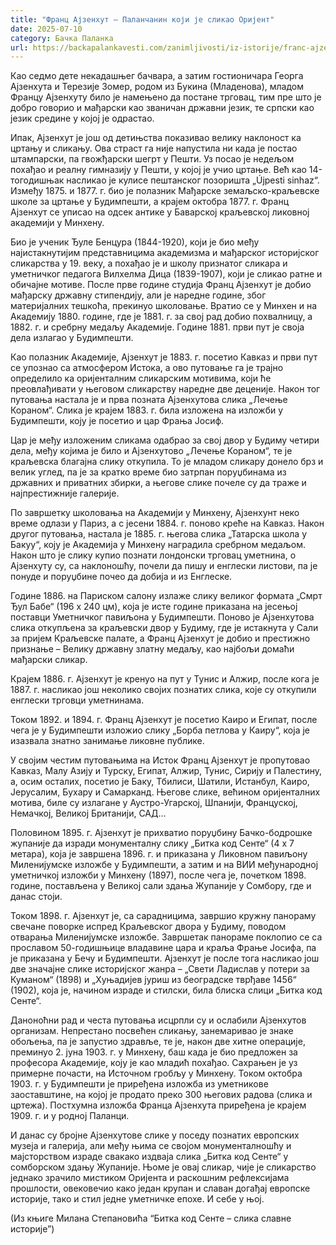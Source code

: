 ```yaml
---
title: "Франц Ајзенхут – Паланчанин који је сликао Оријент"
date: 2025-07-10
category: Бачка Паланка
url: https://backapalankavesti.com/zanimljivosti/iz-istorije/franc-ajzenhut-palancanin-koji-je-slikao-orijent/
---
```


Као седмо дете некадашњег бачвара, а затим гостионичара Георга Ајзенхута и Терезије Зомер, родом из Букина (Младенова), младом Францу Ајзенхуту било је намењено да постане трговац, тим пре што је добро говорио и мађарски као званичан државни језик, те српски као језик средине у којој је одрастао.

Ипак, Ајзенхут је још од детињства показивао велику наклоност ка цртању и сликању. Ова страст га није напустила ни када је постао штампарски, па гвожђарски шегрт у Пешти. Уз посао је недељом похађао и реалну гимназију у Пешти, у којој је учио цртање. Већ као 14-тогодишњак насликао је кулисе пештанског позоришта „Újpesti sinhaz“. Између 1875. и 1877. г. био је полазник Мађарске земаљско-краљевске школе за цртање у Будимпешти, а крајем октобра 1877. г. Франц Ајзенхут се уписао на одсек антике у Баварској краљевској ликовној академији у Минхену.

Био је ученик Ђуле Бенцура (1844-1920), који је био међу најистакнутијим представницима академизма и мађарског историјског сликарства у 19. веку, а похађао је и школу признатог сликара и уметничког педагога Вилхелма Дица (1839-1907), који је сликао ратне и обичајне мотиве. После прве године студија Франц Ајзенхут је добио мађарску државну стипендију, али је наредне године, због материјалних тешкоћа, прекинуо школовање. Вратио се у Минхен и на Академију 1880. године, где је 1881. г. за свој рад добио похвалницу, а 1882. г. и сребрну медаљу Академије. Године 1881. први пут је своја дела излагао у Будимпешти.

Као полазник Академије, Ајзенхут је 1883. г. посетио Кавказ и први пут се упознао са атмосфером Истока, а ово путовање га је трајно определило ка оријенталним сликарским мотивима, који ће преовлађивати у његовом сликарству наредне две деценије. Након тог путовања настала је и прва позната Ајзенхутова слика „Лечење Кораном“. Слика је крајем 1883. г. била изложена на изложби у Будимпешти, коју је посетио и цар Фрања Јосиф.

Цар је међу изложеним сликама одабрао за свој двор у Будиму четири дела, међу којима је било и Ајзенхутово „Лечење Кораном“, те је краљевска благајна слику откупила. То је младом сликару донело брз и велик углед, па је за кратко време био затрпан поруџбинама из државних и приватних збирки, а његове слике почеле су да траже и најпрестижније галерије.

По завршетку школовања на Академији у Минхену, Ајзенхунт неко време одлази у Париз, а с јесени 1884. г. поново креће на Кавказ. Након другог путовања, настала је 1885. г. његова слика „Татарска школа у Бакуу“, коју је Академија у Минхену наградила сребрном медаљом. Након што је слику купио познати лондонски трговац уметнина, о Ајзенхуту су, са наклоношћу, почели да пишу и енглески листови, па је понуде и поруџбине почео да добија и из Енглеске.

Године 1886. на Париском салону излаже слику великог формата „Смрт Ђул Бабе“ (196 x 240 цм), која је исте године приказана на јесењој поставци Уметничког павиљона у Будимпешти. Поново је Ајзенхутова слика откупљена за краљевски двор у Будиму, где је истакнута у Сали за пријем Краљевске палате, а Франц Ајзенхут је добио и престижно признање – Велику државну златну медаљу, као најбољи домаћи мађарски сликар.

Крајем 1886. г. Ајзенхут је кренуо на пут у Тунис и Алжир, после кога је 1887. г. насликао још неколико својих познатих слика, које су откупили енглески трговци уметнинама.

Током 1892. и 1894. г. Франц Ајзенхут је посетио Каиро и Египат, после чега је у Будимпешти изложио слику „Борба петлова у Каиру“, која је изазвала знатно занимање ликовне публике.

У својим честим путовањима на Исток Франц Ајзенхут је пропутовао Кавказ, Малу Азију и Турску, Египат, Алжир, Тунис, Сирију и Палестину, а, осим осталих, посетио је Баку, Тбилиси, Шатили, Истанбул, Каиро, Јерусалим, Бухару и Самарканд. Његове слике, већином оријенталних мотива, биле су излагане у Аустро-Угарској, Шпанији, Француској, Немачкој, Великој Британији, САД…

Половином 1895. г. Ајзенхут је прихватио поруџбину Бачко-бодрошке жупаније да изради монументалну слику „Битка код Сенте“ (4 x 7 метара), која је завршена 1896. г. и приказана у Ликовном павиљону Миленијумске изложбе у Будимпешти, а затим и на ВИИ међународној уметничкој изложби у Минхену (1897), после чега је, почетком 1898. године, постављена у Великој сали здања Жупаније у Сомбору, где и данас стоји.

Током 1898. г. Ајзенхут је, са сарадницима, завршио кружну панораму свечане поворке испред Краљевског двора у Будиму, поводом отварања Миленијумске изложбе. Завршетак панораме поклопио се са прославом 50-годишњице владавине цара и краља Фрање Јосифа, па је приказана у Бечу и Будимпешти. Ајзенхут је после тога насликао још две значајне слике историјског жанра – „Свети Ладислав у потери за Куманом“ (1898) и „Хуњадијев јуриш из београдске тврђаве 1456“ (1902), која је, начином израде и стилски, била блиска слици „Битка код Сенте“.

Даноноћни рад и честа путовања исцрпли су и ослабили Ајзенхутов организам. Непрестано посвећен сликању, занемаривао је знаке обољења, па је запустио здравље, те је, након две хитне операције, преминуо 2. јуна 1903. г. у Минхену, баш када је био предложен за професора Академије, коју је као младић похађао. Сахрањен је уз примерне почасти, на Источном гробљу у Минхену. Током октобра 1903. г. у Будимпешти је приређена изложба из уметникове заоставштине, на којој је продато преко 300 његових радова (слика и цртежа). Постхумна изложба Франца Ајзенхута приређена је крајем 1909. г. и у родној Паланци.

И данас су бројне Ајзенхутове слике у поседу познатих европских музеја и галерија, али међу њима се својом монументалношћу и мајсторством израде свакако издваја слика „Битка код Сенте“ у сомборском здању Жупаније. Њоме је овај сликар, чије је сликарство једнако зрачило мистиком Оријента и раскошним рефлексијама прошлости, овековечио како један крупан и славан догађај европске историје, тако и стил једне уметничке епохе. И себе у њој.

(Из књиге Милана Степановића “Битка код Сенте – слика славне историје”)
